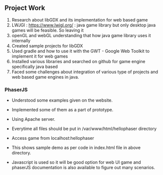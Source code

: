 ## Project Work ##

1) Research about libGDX and its implementation for web based game
2) LWJGl : https://www.lwjgl.org/ : java game library but only desktop java games will be feasible. So leaving it
3) openGL and webGL understanding that how java game library uses it internally
4) Created sample projects for libGDX
5) Used gradle and how to use it with the GWT - Google Web Toolkit to implement it for web games
6) Installed various libraries and searched on github for game engine specifically java based
7) Faced some challenges about integration of various type of projects and web based game engines in java.


### PhaserJS
* Understood some examples given on the website.
* Implemented some of them as a part of prototype.
* Using Apache server.
* Everytime all files should be put in /var/www/html/hellophaser directory
* Access game from localhost:hellophaser
* This shows sample demo as per code in index.html file in above directory.

* Javascript is used so it will be good option for web UI game and phaserJS documentation is also available to figure out many scenarios.
